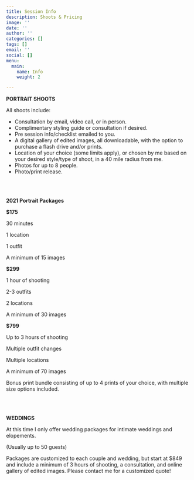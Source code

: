 ```yaml
---
title: Session Info
description: Shoots & Pricing
image: ''
date: ''
author: ''
categories: []
tags: []
email: ''
social: []
menu:
  main:
    name: Info
    weight: 2

---
```

**PORTRAIT SHOOTS**

All shoots include:

* Consultation by email, video call, or in person.
* Complimentary styling guide or consultation if desired.
* Pre session info/checklist emailed to you.
* A digital gallery of edited images, all downloadable, with the option to purchase a flash drive and/or prints.
* Location of your choice (some limits apply), or chosen by me based on your desired style/type of shoot, in a 40 mile radius from me.
* Photos for up to 8 people.
* Photo/print release.

<br>

<br>

**2021 Portrait Packages**

**$175**

30 minutes

1 location

1 outfit

A minimum of 15 images

**$299**

1 hour of shooting

2-3 outfits

2 locations

A minimum of 30 images

**$799**

Up to 3 hours of shooting

Multiple outfit changes

Multiple locations

A minimum of 70 images

Bonus print bundle consisting of up to 4 prints of your choice, with multiple size options included.

<br>

<br>

**WEDDINGS**

At this time I only offer wedding packages for intimate weddings and elopements.

(Usually up to 50 guests)

Packages are customized to each couple and wedding, but start at $849 and include a minimum of 3 hours of shooting, a consultation, and online gallery of edited images. Please contact me for a customized quote!